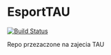 # EsportTAU
[![Build Status](https://travis-ci.org/Kolejarzyk/EsportTAU.svg?branch=master)](https://travis-ci.org/pantadeusz/tau-dzienne)

Repo przezaczone na zajecia TAU
